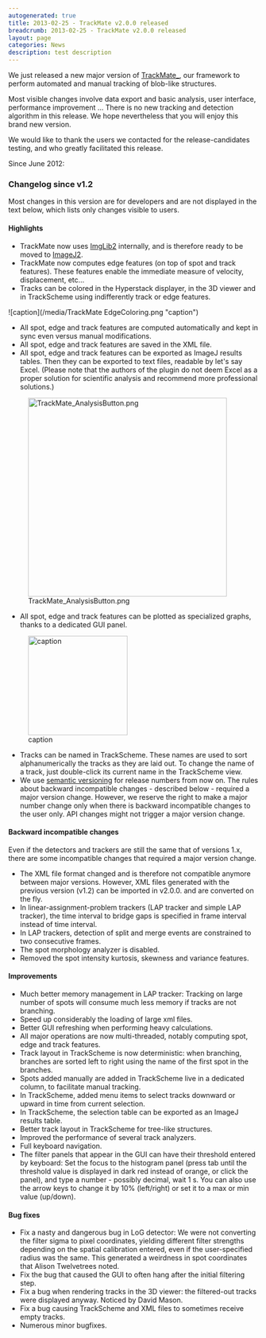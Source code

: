 ```yaml
---
autogenerated: true
title: 2013-02-25 - TrackMate v2.0.0 released
breadcrumb: 2013-02-25 - TrackMate v2.0.0 released
layout: page
categories: News
description: test description
---
```


We just released a new major version of [TrackMate\_](TrackMate), our framework to perform automated and manual tracking of blob-like structures.

Most visible changes involve data export and basic analysis, user interface, performance improvement ... There is no new tracking and detection algorithm in this release. We hope nevertheless that you will enjoy this brand new version.

We would like to thank the users we contacted for the release-candidates testing, and who greatly facilitated this release.

Since June 2012:

### Changelog since v1.2

Most changes in this version are for developers and are not displayed in the text below, which lists only changes visible to users.

#### Highlights

-   TrackMate now uses [ImgLib2](ImgLib2) internally, and is therefore ready to be moved to [ImageJ2](ImageJ2).
-   TrackMate now computes edge features (on top of spot and track features). These features enable the immediate measure of velocity, displacement, etc...
-   Tracks can be colored in the Hyperstack displayer, in the 3D viewer and in TrackScheme using indifferently track or edge features.

![caption](/media/TrackMate EdgeColoring.png "caption")

-   All spot, edge and track features are computed automatically and kept in sync even versus manual modifications.
-   All spot, edge and track features are saved in the XML file.
-   All spot, edge and track features can be exported as ImageJ results tables. Then they can be exported to text files, readable by let's say Excel. (Please note that the authors of the plugin do not deem Excel as a proper solution for scientific analysis and recommend more professional solutions.)

<figure><img src="/media/TrackMate_AnalysisButton.png" title="TrackMate_AnalysisButton.png" width="400" alt="TrackMate_AnalysisButton.png" /><figcaption aria-hidden="true">TrackMate_AnalysisButton.png</figcaption></figure>

-   All spot, edge and track features can be plotted as specialized graphs, thanks to a dedicated GUI panel.

<figure><img src="/media/TrackMate_GrapherPanel.png" title="caption" width="200" alt="caption" /><figcaption aria-hidden="true">caption</figcaption></figure>

-   Tracks can be named in TrackScheme. These names are used to sort alphanumerically the tracks as they are laid out. To change the name of a track, just double-click its current name in the TrackScheme view.
-   We use [semantic versioning](http://semver.org/) for release numbers from now on. The rules about backward incompatible changes - described below - required a major version change. However, we reserve the right to make a major number change only when there is backward incompatible changes to the user only. API changes might not trigger a major version change.

#### Backward incompatible changes

Even if the detectors and trackers are still the same that of versions 1.x, there are some incompatible changes that required a major version change.

-   The XML file format changed and is therefore not compatible anymore between major versions. However, XML files generated with the previous version (v1.2) can be imported in v2.0.0. and are converted on the fly.
-   In linear-assignment-problem trackers (LAP tracker and simple LAP tracker), the time interval to bridge gaps is specified in frame interval instead of time interval.
-   In LAP trackers, detection of split and merge events are constrained to two consecutive frames.
-   The spot morphology analyzer is disabled.
-   Removed the spot intensity kurtosis, skewness and variance features.

#### Improvements

-   Much better memory management in LAP tracker: Tracking on large number of spots will consume much less memory if tracks are not branching.
-   Speed up considerably the loading of large xml files.
-   Better GUI refreshing when performing heavy calculations.
-   All major operations are now multi-threaded, notably computing spot, edge and track features.
-   Track layout in TrackScheme is now deterministic: when branching, branches are sorted left to right using the name of the first spot in the branches.
-   Spots added manually are added in TrackScheme live in a dedicated column, to facilitate manual tracking.
-   In TrackScheme, added menu items to select tracks downward or upward in time from current selection.
-   In TrackScheme, the selection table can be exported as an ImageJ results table.
-   Better track layout in TrackScheme for tree-like structures.
-   Improved the performance of several track analyzers.
-   Full keyboard navigation.
-   The filter panels that appear in the GUI can have their threshold entered by keyboard: Set the focus to the histogram panel (press tab until the threshold value is displayed in dark red instead of orange, or click the panel), and type a number - possibly decimal, wait 1 s. You can also use the arrow keys to change it by 10% (left/right) or set it to a max or min value (up/down).

#### Bug fixes

-   Fix a nasty and dangerous bug in LoG detector: We were not converting the filter sigma to pixel coordinates, yielding different filter strengths depending on the spatial calibration entered, even if the user-specified radius was the same. This generated a weirdness in spot coordinates that Alison Twelvetrees noted.
-   Fix the bug that caused the GUI to often hang after the initial filtering step.
-   Fix a bug when rendering tracks in the 3D viewer: the filtered-out tracks were displayed anyway. Noticed by David Mason.
-   Fix a bug causing TrackScheme and XML files to sometimes receive empty tracks.
-   Numerous minor bugfixes.


